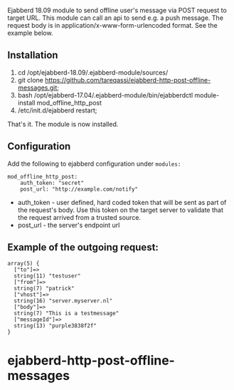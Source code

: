 Ejabberd 18.09 module to send offline user's message via POST request to target URL.
This module can call an api to send e.g. a push message. 
The request body is in application/x-www-form-urlencoded format. See the example below.



Installation
------------

1. cd /opt/ejabberd-18.09/.ejabberd-module/sources/
2. git clone https://github.com/tareqassi/ejabberd-http-post-offline-messages.git;
3. bash /opt/ejabberd-17.04/.ejabberd-module/bin/ejabberdctl module-install mod_offline_http_post
4. /etc/init.d/ejabberd restart;

That's it. The module is now installed.

Configuration
-------------

Add the following to ejabberd configuration under `modules:`

```
mod_offline_http_post:
    auth_token: "secret"
    post_url: "http://example.com/notify"
```

-    auth_token - user defined, hard coded token that will be sent as part of the request's body. Use this token on the target server to validate that the request arrived from a trusted source.
-    post_url - the server's endpoint url

Example of the outgoing request:
--------------------------------

```
array(5) {
  ["to"]=>
  string(11) "testuser"
  ["from"]=>
  string(7) "patrick"
  ["vhost"]=>
  string(16) "server.myserver.nl"
  ["body"]=>
  string(7) "This is a testmessage"
  ["messageId"]=>
  string(13) "purple3838f2f"
}
```

# ejabberd-http-post-offline-messages
